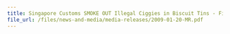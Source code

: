 ```yaml
---
title: Singapore Customs SMOKE OUT Illegal Ciggies in Biscuit Tins - First of Such Case Uncovered
file_url: /files/news-and-media/media-releases/2009-01-20-MR.pdf
---
```

